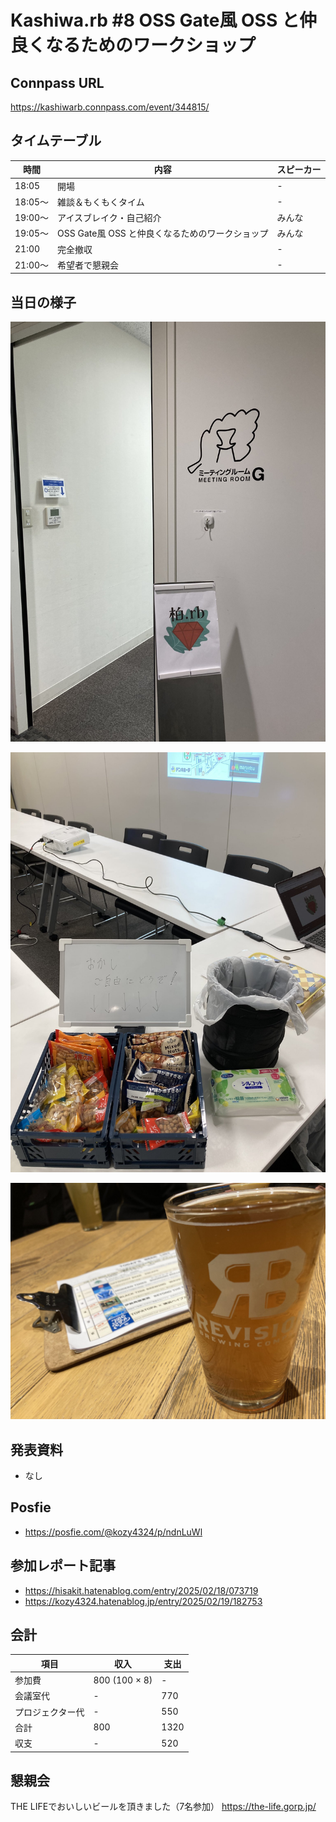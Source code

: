 # Kashiwa.rb #8 OSS Gate風 OSS と仲良くなるためのワークショップ

## Connpass URL

https://kashiwarb.connpass.com/event/344815/

## タイムテーブル

| 時間 | 内容 | スピーカー |
| --- | --- | --- |
| 18:05 | 開場 | - |
| 18:05〜	| 雑談＆もくもくタイム | - |
| 19:00〜	| アイスブレイク・自己紹介 | みんな |
| 19:05〜 | OSS Gate風 OSS と仲良くなるためのワークショップ | みんな |
| 21:00 | 完全撤収 | - |
| 21:00〜	| 希望者で懇親会 | - |

## 当日の様子

![](./photos/2025-02-17_001.jpg)

![](./photos/2025-02-17_002.jpg)

![](./photos/2025-02-17_003.jpg)


## 発表資料

- なし

## Posfie

- https://posfie.com/@kozy4324/p/ndnLuWl

## 参加レポート記事

- https://hisakit.hatenablog.com/entry/2025/02/18/073719
- https://kozy4324.hatenablog.jp/entry/2025/02/19/182753

## 会計

| 項目 | 収入 | 支出 |
| --- | --- | --- |
| 参加費 | 800 (100 × 8) | - |
| 会議室代 | - | 770 |
| プロジェクター代 | - | 550 |
| 合計 | 800 | 1320 |
| 収支 | - | 520 |

## 懇親会

THE LIFEでおいしいビールを頂きました（7名参加）
https://the-life.gorp.jp/
